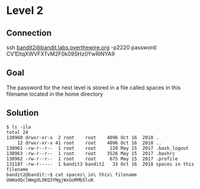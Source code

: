 # Level 2
## Connection
ssh bandit2@bandit.labs.overthewire.org -p2220
password: CV1DtqXWVFXTvM2F0k09SHz0YwRINYA9
## Goal
The password for the next level is stored in a file called spaces in this filename located in the home directory
## Solution
~~~~
$ ls -ila
total 24
130960 drwxr-xr-x  2 root    root    4096 Oct 16  2018 .
    12 drwxr-xr-x 41 root    root    4096 Oct 16  2018 ..
130961 -rw-r--r--  1 root    root     220 May 15  2017 .bash_logout
130963 -rw-r--r--  1 root    root    3526 May 15  2017 .bashrc
130962 -rw-r--r--  1 root    root     675 May 15  2017 .profile
131187 -rw-r-----  1 bandit3 bandit2   33 Oct 16  2018 spaces in this filename
bandit2@bandit:~$ cat spaces\ in\ this\ filename 
UmHadQclWmgdLOKQ3YNgjWxGoRMb5luK
~~~~


